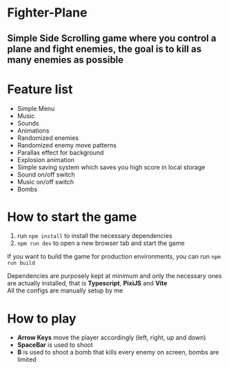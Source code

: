 # Fighter-Plane

## Simple Side Scrolling game where you control a plane and fight enemies, the goal is to kill as many enemies as possible


# Feature list
- Simple Menu
- Music
- Sounds
- Animations
- Randomized enemies
- Randomized enemy move patterns
- Parallax effect for background
- Explosion animation
- Simple saving system which saves you high score in local storage
- Sound on/off switch
- Music on/off switch
- Bombs

# How to start the game
1. run `npm install` to install the necessary dependencies
2. `npm run dev` to open a new browser tab and start the game

If you want to build the game for production environments, you can run `npm run build`

Dependencies are purposely kept at minimum and only the necessary ones are actually installed, that is **Typescript**, **PixiJS** and **Vite** \
All the configs are manually setup by me


# How to play
- **Arrow Keys** move the player accordingly (left, right, up and down)
- **SpaceBar** is used to shoot
- **B** is used to shoot a bomb that kills every enemy on screen, bombs are limited
